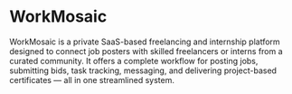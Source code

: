 # WorkMosaic
WorkMosaic is a private SaaS-based freelancing and internship platform designed to connect job posters with skilled freelancers or interns from a curated community. It offers a complete workflow for posting jobs, submitting bids, task tracking, messaging, and delivering project-based certificates — all in one streamlined system.

